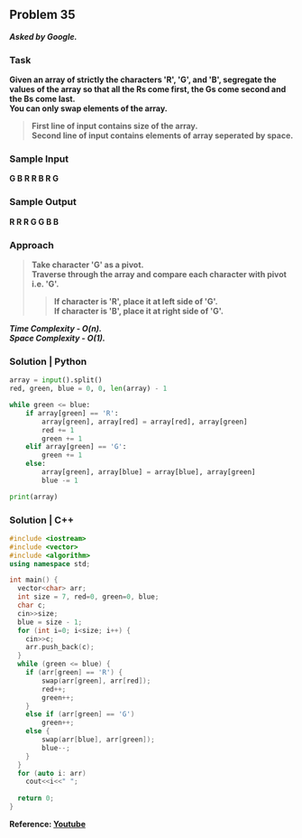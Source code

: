 ## Problem 35
***Asked by Google.***
### Task
**Given an array of strictly the characters 'R', 'G', and 'B', segregate the values of the array so that all the Rs come first, the Gs come second and the Bs come last.**  
**You can only swap elements of the array.**  

>**First line of input contains size of the array.**  
>**Second line of input contains elements of array seperated by space.**
### Sample Input
**G B R R B R G**
### Sample Output
**R R R G G B B**

### Approach
>**Take character 'G' as a pivot.**  
>**Traverse through the array and compare each character with pivot i.e. 'G'.**  
>>**If character is 'R', place it at left side of 'G'.**  
>>**If character is 'B', place it at right side of 'G'.**  

***Time Complexity - O(n).***  
***Space Complexity - O(1).***  

### Solution | Python
```python
array = input().split() 
red, green, blue = 0, 0, len(array) - 1

while green <= blue:
    if array[green] == 'R':
        array[green], array[red] = array[red], array[green] 
        red += 1
        green += 1
    elif array[green] == 'G':
        green += 1
    else:
        array[green], array[blue] = array[blue], array[green]
        blue -= 1

print(array)
```
### Solution | C++
```cpp
#include <iostream>
#include <vector>
#include <algorithm>
using namespace std;

int main() {
  vector<char> arr;
  int size = 7, red=0, green=0, blue;
  char c;
  cin>>size;
  blue = size - 1;
  for (int i=0; i<size; i++) {
    cin>>c;
    arr.push_back(c);
  }
  while (green <= blue) {
    if (arr[green] == 'R') {
        swap(arr[green], arr[red]);
        red++;
        green++;
    }
    else if (arr[green] == 'G')
        green++;
    else {
        swap(arr[blue], arr[green]);
        blue--;
    }
  }
  for (auto i: arr)
    cout<<i<<" ";
  
  return 0;
}
```

**Reference: [Youtube](https://youtu.be/LP6doGhSZ3M)**
